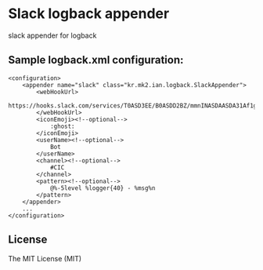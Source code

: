 Slack logback appender
======================

slack appender for logback


## Sample logback.xml configuration:
```
<configuration>
    <appender name="slack" class="kr.mk2.ian.logback.SlackAppender">
        <webHookUrl>
            https://hooks.slack.com/services/T0ASD3EE/B0ASDD2BZ/mmnINASDAASDA31Af1g
        </webHookUrl>
        <iconEmoji><!--optional-->
            :ghost:
        </iconEmoji>
        <userName><!--optional-->
            Bot
        </userName>
        <channel><!--optional-->
            #CIC
        </channel>
        <pattern><!--optional-->
            @%-5level %logger{40} - %msg%n
        </pattern>
    </appender>
    ...
</configuration>
```

## License

The MIT License (MIT)